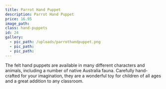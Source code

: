 ```yaml
---
title: Parrot Hand Puppet
description: Parrot Hand Puppet
price: 16.95
image_path:
class: hand-puppets
id: 24
gallery:
  - pic_path: /uploads/parrothandpuppet.png
  - pic_path:
  - pic_path:
---
```



The felt hand puppets are available in many different characters and animals, including a number of native Australia fauna. Carefully hand-crafted for your imagination, they are a wonderful toy for children of all ages and a great addition to any classroom.